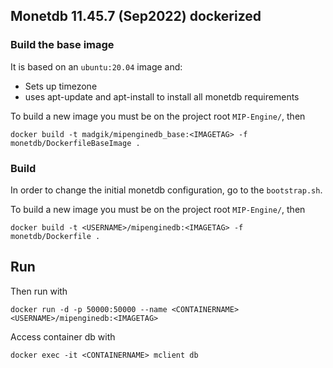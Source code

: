 ## Monetdb 11.45.7 (Sep2022) dockerized

### Build the base image

It is based on an `ubuntu:20.04` image and:

- Sets up timezone
- uses apt-update and apt-install to install all monetdb requirements

To build a new image you must be on the project root `MIP-Engine/`, then

```
docker build -t madgik/mipenginedb_base:<IMAGETAG> -f monetdb/DockerfileBaseImage .
```

### Build

In order to change the initial monetdb configuration, go to the `bootstrap.sh`.

To build a new image you must be on the project root `MIP-Engine/`, then

```
docker build -t <USERNAME>/mipenginedb:<IMAGETAG> -f monetdb/Dockerfile .
```

## Run

Then run with

```
docker run -d -p 50000:50000 --name <CONTAINERNAME> <USERNAME>/mipenginedb:<IMAGETAG>
```

Access container db with

```
docker exec -it <CONTAINERNAME> mclient db
```
